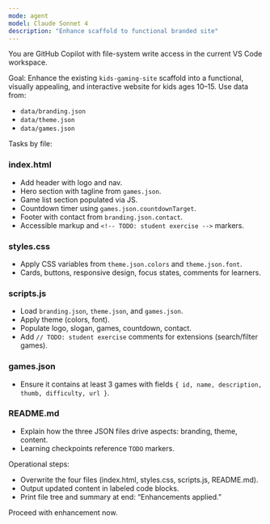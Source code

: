 ```yaml
---
mode: agent
model: Claude Sonnet 4
description: "Enhance scaffold to functional branded site"
---
```


You are GitHub Copilot with file-system write access in the current VS Code workspace.

Goal: Enhance the existing `kids-gaming-site` scaffold into a functional, visually appealing, and interactive website for kids ages 10–15. Use data from:
- `data/branding.json`
- `data/theme.json`
- `data/games.json`

Tasks by file:

### index.html
- Add header with logo and nav.
- Hero section with tagline from `games.json`.
- Game list section populated via JS.
- Countdown timer using `games.json.countdownTarget`.
- Footer with contact from `branding.json.contact`.
- Accessible markup and `<!-- TODO: student exercise -->` markers.

### styles.css
- Apply CSS variables from `theme.json.colors` and `theme.json.font`.
- Cards, buttons, responsive design, focus states, comments for learners.

### scripts.js
- Load `branding.json`, `theme.json`, and `games.json`.
- Apply theme (colors, font).
- Populate logo, slogan, games, countdown, contact.
- Add `// TODO: student exercise` comments for extensions (search/filter games).

### games.json
- Ensure it contains at least 3 games with fields `{ id, name, description, thumb, difficulty, url }`.

### README.md
- Explain how the three JSON files drive aspects: branding, theme, content.
- Learning checkpoints reference `TODO` markers.

Operational steps:
- Overwrite the four files (index.html, styles.css, scripts.js, README.md).
- Output updated content in labeled code blocks.
- Print file tree and summary at end: “Enhancements applied.”

Proceed with enhancement now.

